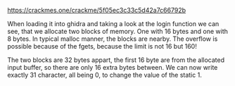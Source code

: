 https://crackmes.one/crackme/5f05ec3c33c5d42a7c66792b

When loading it into ghidra and taking a look at the login function we can see, that we allocate two blocks of memory.
One with 16 bytes and one with 8 bytes. In typical malloc manner, the blocks are nearby.
The overflow is possible because of the fgets, because the limit is not 16 but 160!

The two blocks are 32 bytes appart, the first 16 byte are from the allocated input buffer, so there are only 16 extra bytes between.
We can now write exactly 31 character, all being 0, to change the value of the static 1.
